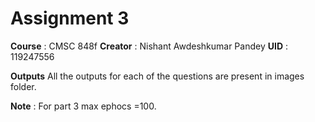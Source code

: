 Assignment 3
===================================
**Course** : CMSC 848f
**Creator** : Nishant Awdeshkumar Pandey
**UID** : 119247556

**Outputs**
All the outputs for each of the questions are present in images folder.

**Note** :  For part 3 max ephocs =100.

